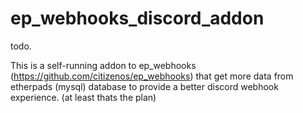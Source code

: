# ep_webhooks_discord_addon
todo.

This is a self-running addon to ep_webhooks (https://github.com/citizenos/ep_webhooks) that get more data from etherpads (mysql) database to provide a better discord webhook experience. (at least thats the plan)
